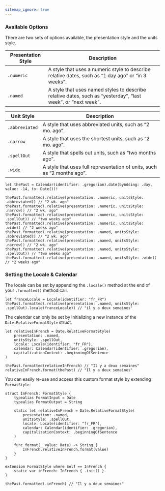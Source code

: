 ```yaml
---
sitemap_ignore: true
---
```

### Available Options

There are two sets of options available, the presentation style and the units style.

| Presentation Style | Description                                                                                                  |
| ------------------ | ------------------------------------------------------------------------------------------------------------ |
| `.numeric`         | A style that uses a numeric style to describe relative dates, such as “1 day ago” or “in 3 weeks”.           |
| `.named`           | A style that uses named styles to describe relative dates, such as “yesterday”, “last week”, or “next week”. |

| Unit Style     | Description                                                             |
| -------------- | ----------------------------------------------------------------------- |
| `.abbreviated` | A style that uses abbreviated units, such as “2 mo. ago”.               |
| `.narrow`      | A style that uses the shortest units, such as “2 mo. ago”.              |
| `.spellOut`    | A style that spells out units, such as “two months ago”.                |
| `.wide`        | A style that uses full representation of units, such as “2 months ago”. |

<pre class="splash"><code><span class="keyword token">let</span> thePast = <span class="type token">Calendar</span>(identifier: .<span class="dotAccess token">gregorian</span>).<span class="call token">date</span>(byAdding: .<span class="dotAccess token">day</span>, value: -<span class="number token">14</span>, to: <span class="type token">Date</span>())!

thePast.<span class="call token">formatted</span>(.<span class="call token">relative</span>(presentation: .<span class="dotAccess token">numeric</span>, unitsStyle: .<span class="dotAccess token">abbreviated</span>)) <span class="comment token">// "2 wk. ago"</span>
thePast.<span class="call token">formatted</span>(.<span class="call token">relative</span>(presentation: .<span class="dotAccess token">numeric</span>, unitsStyle: .<span class="dotAccess token">narrow</span>)) <span class="comment token">// "2 wk. ago"</span>
thePast.<span class="call token">formatted</span>(.<span class="call token">relative</span>(presentation: .<span class="dotAccess token">numeric</span>, unitsStyle: .<span class="dotAccess token">spellOut</span>)) <span class="comment token">// "two weeks ago"</span>
thePast.<span class="call token">formatted</span>(.<span class="call token">relative</span>(presentation: .<span class="dotAccess token">numeric</span>, unitsStyle: .<span class="dotAccess token">wide</span>)) <span class="comment token">// "2 weeks ago"</span>
thePast.<span class="call token">formatted</span>(.<span class="call token">relative</span>(presentation: .<span class="dotAccess token">named</span>, unitsStyle: .<span class="dotAccess token">abbreviated</span>)) <span class="comment token">// "2 wk. ago"</span>
thePast.<span class="call token">formatted</span>(.<span class="call token">relative</span>(presentation: .<span class="dotAccess token">named</span>, unitsStyle: .<span class="dotAccess token">narrow</span>)) <span class="comment token">// "2 wk. ago"</span>
thePast.<span class="call token">formatted</span>(.<span class="call token">relative</span>(presentation: .<span class="dotAccess token">named</span>, unitsStyle: .<span class="dotAccess token">spellOut</span>)) <span class="comment token">// "two weeks ago"</span>
thePast.<span class="call token">formatted</span>(.<span class="call token">relative</span>(presentation: .<span class="dotAccess token">named</span>, unitsStyle: .<span class="dotAccess token">wide</span>)) <span class="comment token">// "2 weeks ago"</span></code></pre>

### Setting the Locale & Calendar

The locale can be set by appending the `.locale()` method at the end of your `.formatted()` method call.

<pre class="splash"><code><span class="keyword token">let</span> franceLocale = <span class="type token">Locale</span>(identifier: <span class="string token">"fr_FR"</span>)
thePast.<span class="call token">formatted</span>(.<span class="call token">relative</span>(presentation: .<span class="dotAccess token">named</span>, unitsStyle: .<span class="dotAccess token">spellOut</span>).<span class="call token">locale</span>(franceLocale)) <span class="comment token">// "il y a deux semaines"</span></code></pre>

The calendar can only be set by initializing a new instance of the `Date.RelativeFormatStyle` struct.

<pre class="splash"><code><span class="keyword token">let</span> relativeInFrench = <span class="type token">Date</span>.<span class="type token">RelativeFormatStyle</span>(
    presentation: .<span class="dotAccess token">named</span>,
    unitsStyle: .<span class="dotAccess token">spellOut</span>,
    locale: <span class="type token">Locale</span>(identifier: <span class="string token">"fr_FR"</span>),
    calendar: <span class="type token">Calendar</span>(identifier: .<span class="dotAccess token">gregorian</span>),
    capitalizationContext: .<span class="dotAccess token">beginningOfSentence</span>
)

thePast.<span class="call token">formatted</span>(relativeInFrench) <span class="comment token">// "Il y a deux semaines"</span>
relativeInFrench.<span class="call token">format</span>(thePast) <span class="comment token">// "Il y a deux semaines"</span></code></pre>

You can easily re-use and access this custom format style by extending `FormatStyle`.

<pre class="splash"><code><span class="keyword token">struct</span> InFrench: <span class="type token">FormatStyle</span> {
    <span class="keyword token">typealias</span> FormatInput = <span class="type token">Date</span>
    <span class="keyword token">typealias</span> FormatOutput = <span class="type token">String</span>

    <span class="keyword token">static let</span> relativeInFrench = <span class="type token">Date</span>.<span class="type token">RelativeFormatStyle</span>(
        presentation: .<span class="dotAccess token">named</span>,
        unitsStyle: .<span class="dotAccess token">spellOut</span>,
        locale: <span class="type token">Locale</span>(identifier: <span class="string token">"fr_FR"</span>),
        calendar: <span class="type token">Calendar</span>(identifier: .<span class="dotAccess token">gregorian</span>),
        capitalizationContext: .<span class="dotAccess token">beginningOfSentence</span>
    )

    <span class="keyword token">func</span> format(<span class="keyword token">_</span> value: <span class="type token">Date</span>) -&gt; <span class="type token">String</span> {
        <span class="type token">InFrench</span>.<span class="property token">relativeInFrench</span>.<span class="call token">format</span>(value)
    }
}

<span class="keyword token">extension</span> <span class="type token">FormatStyle</span> <span class="keyword token">where</span> <span class="type token">Self</span> == <span class="type token">InFrench</span> {
    <span class="keyword token">static var</span> inFrench: <span class="type token">InFrench</span> { .<span class="keyword token">init</span>() }
}

thePast.<span class="call token">formatted</span>(.<span class="dotAccess token">inFrench</span>) <span class="comment token">// "Il y a deux semaines"</span></code></pre>

